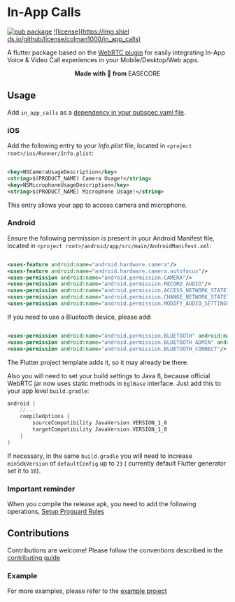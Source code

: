 # In-App Calls

[![pub package](https://img.shields.io/pub/v/in_app_calls)](https://pub.dev/packages/in_app_calls) [![license](https://img.shiel ds.io/github/license/colman1000/in_app_calls)](https://github.com/colman1000/in_app_calls)

A flutter package based on the [WebRTC plugin](https://pub.dev/packages/flutter_webrtc) for easily integrating In-App Voice &
Video Call experiences in your Mobile/Desktop/Web apps.

<p align="center">
<strong>Made with 💖 from </strong> EASECORE 

## Usage

Add `in_app_calls` as a [dependency in your pubspec.yaml file](https://flutter.io/using-packages/).

### iOS

Add the following entry to your _Info.plist_ file, located in `<project root>/ios/Runner/Info.plist`:

```xml

<key>NSCameraUsageDescription</key>
<string>$(PRODUCT_NAME) Camera Usage!</string>
<key>NSMicrophoneUsageDescription</key>
<string>$(PRODUCT_NAME) Microphone Usage!</string>
```

This entry allows your app to access camera and microphone.

### Android

Ensure the following permission is present in your Android Manifest file, located
in `<project root>/android/app/src/main/AndroidManifest.xml`:

```xml

<uses-feature android:name="android.hardware.camera"/>
<uses-feature android:name="android.hardware.camera.autofocus"/>
<uses-permission android:name="android.permission.CAMERA"/>
<uses-permission android:name="android.permission.RECORD_AUDIO"/>
<uses-permission android:name="android.permission.ACCESS_NETWORK_STATE"/>
<uses-permission android:name="android.permission.CHANGE_NETWORK_STATE"/>
<uses-permission android:name="android.permission.MODIFY_AUDIO_SETTINGS"/>
```

If you need to use a Bluetooth device, please add:

```xml

<uses-permission android:name="android.permission.BLUETOOTH" android:maxSdkVersion="30"/>
<uses-permission android:name="android.permission.BLUETOOTH_ADMIN" android:maxSdkVersion="30"/>
<uses-permission android:name="android.permission.BLUETOOTH_CONNECT"/>
```

The Flutter project template adds it, so it may already be there.

Also you will need to set your build settings to Java 8, because official WebRTC jar now uses static methods
in `EglBase` interface. Just add this to your app level `build.gradle`:

```groovy
android {
    //...
    compileOptions {
        sourceCompatibility JavaVersion.VERSION_1_8
        targetCompatibility JavaVersion.VERSION_1_8
    }
}
```

If necessary, in the same `build.gradle` you will need to increase `minSdkVersion` of `defaultConfig` up to `23` (
currently default Flutter generator set it to `16`).

### Important reminder

When you compile the release apk, you need to add the following operations,
[Setup Proguard Rules](https://github.com/flutter-webrtc/flutter-webrtc/commit/d32dab13b5a0bed80dd9d0f98990f107b9b514f4)

## Contributions

Contributions are welcome! Please follow the conventions described in the [contributing guide]()

### Example

For more examples, please refer to the [example project]()